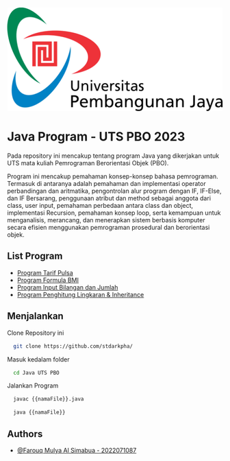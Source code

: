 
![Logo](https://raw.githubusercontent.com/stdarkpha/Java-UTS-PBO/main/logo.webp)


# Java Program - UTS PBO 2023

Pada repository ini mencakup tentang program Java yang dikerjakan untuk UTS mata kuliah Pemrograman Berorientasi Objek (PBO). 

Program ini mencakup pemahaman konsep-konsep bahasa pemrograman.
Termasuk di antaranya adalah pemahaman dan implementasi operator perbandingan dan aritmatika, pengontrolan alur program dengan IF, IF-Else, dan IF Bersarang, penggunaan atribut dan method sebagai anggota dari class, user input, pemahaman perbedaan antara class dan object, implementasi Recursion, pemahaman konsep loop, serta kemampuan untuk menganalisis, merancang, dan menerapkan sistem berbasis komputer secara efisien menggunakan pemrograman prosedural dan berorientasi objek.


## List Program

 - [Program Tarif Pulsa](https://github.com/stdarkpha/Java-UTS-PBO/blob/main/TarifPulsa.java)
 - [Program Formula BMI](https://github.com/stdarkpha/Java-UTS-PBO/blob/main/BMI.java)
 - [Program Input Bilangan dan Jumlah](https://github.com/stdarkpha/Java-UTS-PBO/blob/main/InputJumlah.java)
 - [Program Penghitung Lingkaran & Inheritance](https://github.com/stdarkpha/Java-UTS-PBO/blob/main/PewarisanLingkaran.java)
 


## Menjalankan

Clone Repository ini

```bash
  git clone https://github.com/stdarkpha/
```

Masuk kedalam folder

```bash
  cd Java UTS PBO
```

Jalankan Program

```bash
  javac {{namaFile}}.java
```

```bash
  java {{namaFile}}
```

## Authors

- [@Farouq Mulya Al Simabua - 2022071087](https://github.com/stdarkpha/)
